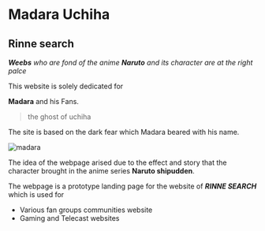 # Madara Uchiha
## Rinne search 

***Weebs** who are fond of the anime **Naruto** and its character are at the right palce*

This website is solely dedicated for 


**Madara** and his Fans.
> the ghost of uchiha

The site is based on the dark fear which Madara beared with his name.

![madara](images/)

The idea of the webpage arised due to the effect and story that the\
character brought in the anime series **Naruto shipudden**.


The webpage is a prototype landing page for the website  of ***RINNE SEARCH*** which is used for
- Various fan groups  communities website 
- Gaming and Telecast  websites 


 
